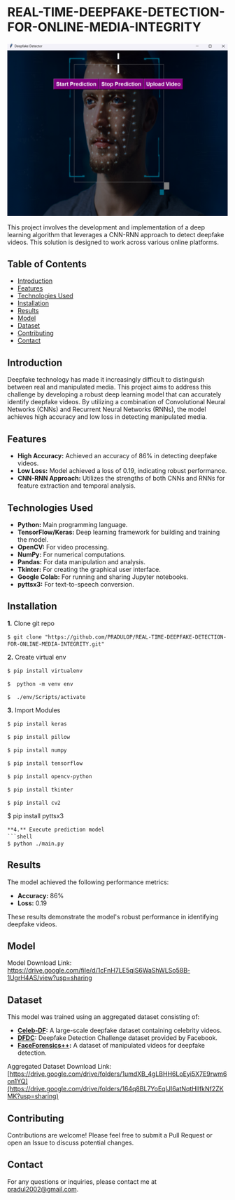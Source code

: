 # REAL-TIME-DEEPFAKE-DETECTION-FOR-ONLINE-MEDIA-INTEGRITY


![Logo](./Resources/ui.png)

This project involves the development and implementation of a deep learning algorithm that leverages a CNN-RNN approach to detect deepfake videos. This solution is designed to work across various online platforms.

## Table of Contents

- [Introduction](#introduction)
- [Features](#features)
- [Technologies Used](#technologies-used)
- [Installation](#installation)
- [Results](#results)
- [Model](#model)
- [Dataset](#dataset)
- [Contributing](#contributing)
- [Contact](#contact)


## Introduction

Deepfake technology has made it increasingly difficult to distinguish between real and manipulated media. This project aims to address this challenge by developing a robust deep learning model that can accurately identify deepfake videos. By utilizing a combination of Convolutional Neural Networks (CNNs) and Recurrent Neural Networks (RNNs), the model achieves high accuracy and low loss in detecting manipulated media.

## Features

- **High Accuracy:** Achieved an accuracy of 86% in detecting deepfake videos.
- **Low Loss:** Model achieved a loss of 0.19, indicating robust performance.
- **CNN-RNN Approach:** Utilizes the strengths of both CNNs and RNNs for feature extraction and temporal analysis.

## Technologies Used

- **Python:** Main programming language.
- **TensorFlow/Keras:** Deep learning framework for building and training the model.
- **OpenCV:** For video processing.
- **NumPy:** For numerical computations.
- **Pandas:** For data manipulation and analysis.
- **Tkinter:** For creating the graphical user interface.
- **Google Colab:** For running and sharing Jupyter notebooks.
- **pyttsx3:** For text-to-speech conversion.



## Installation
**1.** Clone git repo

```shell
$ git clone "https://github.com/PRADULOP/REAL-TIME-DEEPFAKE-DETECTION-FOR-ONLINE-MEDIA-INTEGRITY.git"
```

**2.** Create virtual env

```shell
$ pip install virtualenv
```
```shell
$  python -m venv env
```
```shell
$  ./env/Scripts/activate
```
**3.** Import Modules

```shell
$ pip install keras
```
```shell
$ pip install pillow
```
```shell
$ pip install numpy
```
```shell
$ pip install tensorflow
```
```shell
$ pip install opencv-python     
```
```shell
$ pip install tkinter     
```
```shell
$ pip install cv2    
```
$ pip install pyttsx3  
```
**4.** Execute prediction model
```shell
$ python ./main.py
```
## Results

The model achieved the following performance metrics:

- **Accuracy:** 86%
- **Loss:** 0.19

These results demonstrate the model's robust performance in identifying deepfake videos.
## Model
Model Download Link:
         https://drive.google.com/file/d/1cFnH7LE5qiS6WaShWLSo58B-1UgrH4AS/view?usp=sharing
## Dataset
This model was trained using an aggregated dataset consisting of:

- **[Celeb-DF](https://github.com/yuezunli/celeb-deepfakeforensics):** A large-scale deepfake dataset containing celebrity videos.
- **[DFDC](https://ai.facebook.com/datasets/dfdc):** Deepfake Detection Challenge dataset provided by Facebook.
- **[FaceForensics++](https://github.com/ondyari/FaceForensics):** A dataset of manipulated videos for deepfake detection.


Aggregated Dataset Download Link:
[https://drive.google.com/drive/folders/1umdXB_4gLBHH6LoEyi5X7E9rwm6on1YQ](https://drive.google.com/drive/folders/164q8BL7YoEqIJI6atNqtHllfkNf2ZKMK?usp=sharing)

## Contributing

Contributions are welcome! Please feel free to submit a Pull Request or open an Issue to discuss potential changes.

## Contact

For any questions or inquiries, please contact me at pradul2002@gmail.com.




